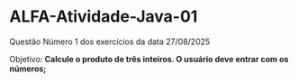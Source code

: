 # ALFA-Atividade-Java-01

Questão Número 1 dos exercícios da data 27/08/2025

Objetivo: **Calcule o produto de três inteiros. O usuário deve entrar com os números;**
